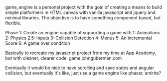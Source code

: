 game_engine is a personal project with the goal of creating a means to build simple platformers in HTML canvas with vanilla javascript and jquery and minimal libraries. The objective is to have something component based, but flexible.

Phase 1: Create an engine capable of supporting a game with
  1: Animations
  2: Physics
  2.5: Inputs
  3: Collision Detection
  4: Menus
  5: An incremental Score
  6: A game over condition

  Basically to recreate my javascript project from my time at App Academy, but with cleaner, clearer code. game.johnguberman.com

Eventually it would be nice to have scrolling and save states and angular collision, but eventually it's like, just use a game engine like phaser, amirite?
